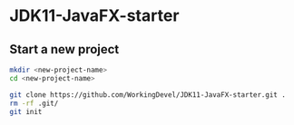 # JDK11-JavaFX-starter

## Start a new project

```bash
mkdir <new-project-name>
cd <new-project-name>

git clone https://github.com/WorkingDevel/JDK11-JavaFX-starter.git .
rm -rf .git/
git init
```
